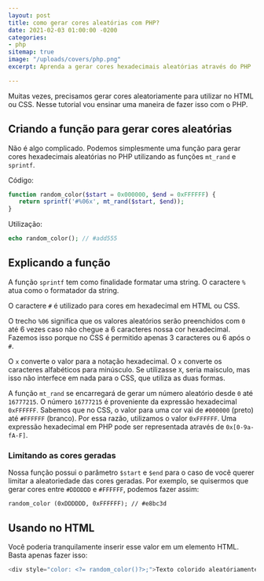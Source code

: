 ```yaml
---
layout: post
title: como gerar cores aleatórias com PHP?
date: 2021-02-03 01:00:00 -0200
categories:
- php
sitemap: true
image: "/uploads/covers/php.png"
excerpt: Aprenda a gerar cores hexadecimais aleatórias através do PHP

---
```

Muitas vezes, precisamos gerar cores aleatoriamente para utilizar no HTML ou CSS. Nesse tutorial vou ensinar uma maneira de fazer isso com o PHP.

## Criando a função para gerar cores aleatórias

Não é algo complicado. Podemos simplesmente uma função para gerar cores hexadecimais aleatórias no PHP utilizando as funções `mt_rand` e `sprintf`.

Código:

```php
function random_color($start = 0x000000, $end = 0xFFFFFF) {
   return sprintf('#%06x', mt_rand($start, $end));
}
```

Utilização:

```php
echo random_color(); // #add555
```

## Explicando a função

A função `sprintf` tem como finalidade formatar uma string. O caractere `%` atua como o formatador da string.

O caractere `#` é utilizado para cores em hexadecimal em HTML ou CSS.

O trecho `%06` significa que os valores aleatórios serão preenchidos com `0` até 6 vezes caso não chegue a 6 caracteres nossa cor hexadecimal. Fazemos isso porque no CSS é permitido apenas 3 caracteres ou 6 após o `#`.

O `x` converte o valor para a notação hexadecimal. O `x` converte os caracteres alfabéticos para minúsculo. Se utilizasse `X`, seria maísculo, mas isso não interfece em nada para o CSS, que utiliza as duas formas.

A função  `mt_rand` se encarregará de gerar um  número aleatório desde `0` até `16777215`. O número `16777215` é proveniente da expressão hexadecimal `0xFFFFFF`. Sabemos que no CSS, o valor para uma cor vai de `#000000` (preto) até `#FFFFFF` (branco). Por essa razão, utilizamos o valor `0xFFFFFF`. Uma expressão hexadecimal em PHP pode ser representada através de `0x[0-9a-fA-F]`.

### Limitando as cores geradas

Nossa função possui o parâmetro `$start` e `$end` para o caso de você querer limitar a aleatoriedade das cores geradas. Por exemplo, se quisermos que gerar cores entre `#DDDDDD` e `#FFFFFF`, podemos fazer assim:

    random_color (0xDDDDDD, 0xFFFFFF); // #e8bc3d

## Usando no HTML

Você poderia tranquilamente inserir esse valor em um elemento HTML. Basta apenas fazer isso:

```php
<div style="color: <?= random_color()?>;">Texto colorido aleatóriamente</div>
```